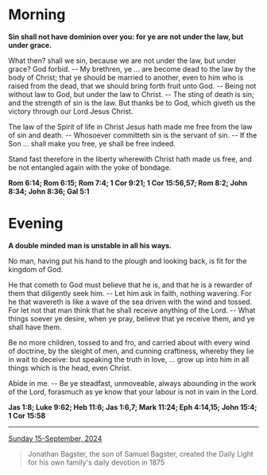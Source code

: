 # Morning

**Sin shall not have dominion over you: for ye are not under the law, but under grace.**
 
What then? shall we sin, because we are not under the law, but under grace? God forbid. -- My brethren, ye ... are become dead to the law by the body of Christ; that ye should be married to another, even to him who is raised from the dead, that we should bring forth fruit unto God. -- Being not without law to God, but under the law to Christ. -- The sting of death is sin; and the strength of sin is the law. But thanks be to God, which giveth us the victory through our Lord Jesus Christ.
 
The law of the Spirit of life in Christ Jesus hath made me free from the law of sin and death. -- Whosoever committeth sin is the servant of sin. -- If the Son ... shall make you free, ye shall be free indeed.
 
Stand fast therefore in the liberty wherewith Christ hath made us free, and be not entangled again with the yoke of bondage.  

**Rom 6:14; Rom 6:15; Rom 7:4; 1 Cor 9:21; 1 Cor 15:56,57; Rom 8:2; John 8:34; John 8:36; Gal 5:1**

# Evening

**A double minded man is unstable in all his ways.**
 
No man, having put his hand to the plough and looking back, is fit for the kingdom of God.
 
He that cometh to God must believe that he is, and that he is a rewarder of them that diligently seek him. -- Let him ask in faith, nothing wavering. For he that wavereth is like a wave of the sea driven with the wind and tossed. For let not that man think that he shall receive anything of the Lord. -- What things soever ye desire, when ye pray, believe that ye receive them, and ye shall have them.
 
Be no more children, tossed to and fro, and carried about with every wind of doctrine, by the sleight of men, and cunning craftiness, whereby they lie in wait to deceive: but speaking the truth in love, ... grow up into him in all things which is the head, even Christ.
 
Abide in me. -- Be ye steadfast, unmoveable, always abounding in the work of the Lord, forasmuch as ye know that your labour is not in vain in the Lord.  

**Jas 1:8; Luke 9:62; Heb 11:6; Jas 1:6,7; Mark 11:24; Eph 4:14,15; John 15:4; 1 Cor 15:58**

---

[Sunday 15-September, 2024](https://t.me/s/daily_light)

> Jonathan Bagster, the son of Samuel Bagster, created the Daily Light for his own family's daily devotion in 1875

